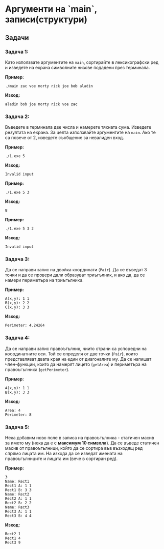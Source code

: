 <h1> Аргументи на `main`, записи(структури)</h1>

## Задачи

### Задача 1:
Като използвате аргументите на `main`, сортирайте в лексикографски ред и изведете на екрана символните низове подадени през терминала. 

**Пример:**

```
./main zac voe morty rick joe bob aladin
```

**Изход:**

```
aladin bob joe morty rick voe zac
```

### Задача 2:
Въведете в терминала две числа и намерете тяхната сума. Изведете резултата на екрана. За целта използвайте аргументите на `main`. Ако те са повече от 2, изведете съобщение за невалиден вход.

**Пример:**

```
./1.exe 5
```

**Изход:**

```
Invalid input
```

**Пример:**

```
./1.exe 5 3  
```

**Изход:**

```
8
```

**Пример:**

```
./1.exe 5 3 2
```

**Изход:**

```
Invalid input
```


### Задача 3:
Да се направи запис на двойка координати (`Pair`). Да се въведат 3 точки и да се провери дали образуват триъгълник, и ако да, да се намери периметъра на триъгълника.

**Пример:**

```
А(x,y): 1 1
B(x,y): 2 2
C(x,y): 3 3
```

**Изход:**

```
Perimeter: 4.24264
```

### Задача 4:
Да се направи запис правоъгълник, чиито страни са успоредни на координатните оси. Той се определя от две точки (`Pair`), които представляват двата края на един от диагоналите му. Да се напишат член-функции, които да намерят лицето (`getArea`) и периметъра на правоъгълника (`getPerimeter`).

**Пример:**

```
A(x,y): 1 1
B(x,y): 3 3
```

**Изход:**

```
Area: 4
Perimeter: 8
```

### Задача 5:
Нека добавим ново поле в записа на правоъгълника - статичен масив за името му (нека да е с **максимум 10 символа**). Да се въведе статичен масив от правоъгълници, който да се сортира във възходящ ред спрямо лицата им. На изхода да се изведат имената на правоъгълниците и лицата им (вече в сортиран ред).

**Пример:**

```
3
Name: Rect1
Rect1 A: 1 1
Rect1 B: 3 3
Name: Rect2
Rect2 A: 1 1
Rect2 B: 2 2
Name: Rect3
Rect3 A: 1 1
Rect3 B: 4 4
```

**Изход:**

```
Rect2 1
Rect1 4
Rect3 9
```
